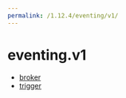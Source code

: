 ```yaml
---
permalink: /1.12.4/eventing/v1/
---
```


# eventing.v1



* [broker](broker.md)
* [trigger](trigger.md)